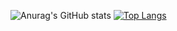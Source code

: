
![Anurag's GitHub stats](https://github-readme-stats.vercel.app/api?username=rickwillcox&theme=nightowl&show_icons=true&count_private=true)
[![Top Langs](https://github-readme-stats.vercel.app/api/top-langs/?username=rickwillcox&hide=jupyter%20notebook,c%23&layout=compact)](https://github.com/anuraghazra/github-readme-stats)

<!--

Here are some ideas to get you started:

- 🔭 I’m currently working on ...
- 🌱 I’m currently learning ...
- 👯 I’m looking to collaborate on ...
- 🤔 I’m looking for help with ...
- 💬 Ask me about ...
- 📫 How to reach me: ...
- 😄 Pronouns: ...
- ⚡ Fun fact: ...
-->
